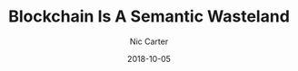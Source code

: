 ---
layout: writing
title: Blockchain Is A Semantic Wasteland
date: 2018-10-05
categories: ['Society']
author: ['Nic Carter']
excerpt: “Blockchain” this, “blockchain” that. It’s a concept so momentous that it has even managed to shed its article.
external_url: https://medium.com/s/story/blockchain-is-a-semantic-wasteland-9450b6e5012
---